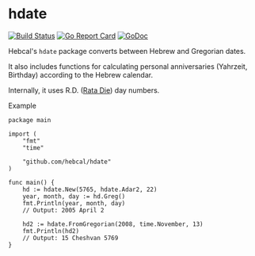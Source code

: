 # hdate

[![Build Status](https://github.com/hebcal/hdate/actions/workflows/go.yml/badge.svg)](https://github.com/hebcal/hdate/actions/workflows/go.yml)
[![Go Report Card](https://goreportcard.com/badge/github.com/hebcal/hdate)](https://goreportcard.com/report/github.com/hebcal/hdate)
[![GoDoc](https://pkg.go.dev/badge/github.com/hebcal/hdate?status.svg)](https://pkg.go.dev/github.com/hebcal/hdate)

Hebcal's `hdate` package converts between Hebrew and Gregorian dates.

It also includes functions for calculating personal anniversaries
(Yahrzeit, Birthday) according to the Hebrew calendar.

Internally, it uses R.D. ([Rata Die](https://en.wikipedia.org/wiki/Rata_Die))
day numbers.

Example

```golang
package main

import (
	"fmt"
	"time"

	"github.com/hebcal/hdate"
)

func main() {
	hd := hdate.New(5765, hdate.Adar2, 22)
	year, month, day := hd.Greg()
	fmt.Println(year, month, day)
	// Output: 2005 April 2

	hd2 := hdate.FromGregorian(2008, time.November, 13)
	fmt.Println(hd2)
	// Output: 15 Cheshvan 5769
}
```
